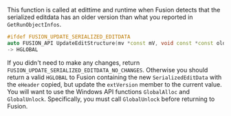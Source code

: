 This function is called at edittime and runtime when Fusion detects that the serialized editdata has an older version than what you reported in `GetRunObjectInfos`.
```cpp
#ifdef FUSION_UPDATE_SERIALIZED_EDITDATA
auto FUSION_API UpdateEditStructure(mv *const mV, void const *const old_serialized_edit_data) noexcept
-> HGLOBAL
```
If you didn't need to make any changes, return `FUSION_UPDATE_SERIALIZED_EDITDATA_NO_CHANGES`.
Otherwise you should return a valid `HGLOBAL` to Fusion containing the new `SerializedEditData` with the `eHeader` copied, but update the `extVersion` member to the current value.
You will want to use the Windows API functions `GlobalAlloc` and `GlobalUnlock`.
Specifically, you must call `GlobalUnlock` before returning to Fusion.

